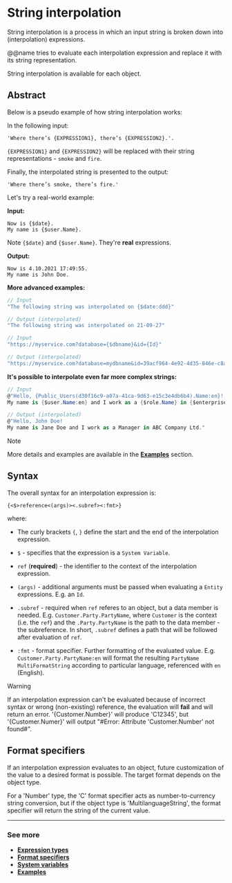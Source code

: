 ﻿# String interpolation

String interpolation is a process in which an input string is broken down into (interpolation) expressions. 

@@name tries to evaluate each interpolation expression and replace it with its string representation. 

String interpolation is available for each object.

## Abstract

Below is a pseudo example of how string interpolation works:

In the following input:
```
'Where there’s {EXPRESSION1}, there’s {EXPRESSION2}.'.
```

`{EXPRESSION1}` and `{EXPRESSION2}` will be replaced with their string representations - `smoke` and `fire`.


Finally, the interpolated string is presented to the output:
```
'Where there’s smoke, there’s fire.'
```

Let's try a real-world example:

**Input:**
```
Now is {$date}.
My name is {$user.Name}.
```

Note `{$date}` and `{$user.Name}`. They're **real** expressions.

**Output:** 
```
Now is 4.10.2021 17:49:55.
My name is John Doe.
```

**More advanced examples:**

```cs
// Input
"The following string was interpolated on {$date:ddd}"

// Output (interpolated)
"The following string was interpolated on 21-09-27"
```

```cs
// Input
"https://myservice.com?database={$dbname}&id={Id}"

// Output (interpolated)
"https://myservice.com?database=mydbname&id=39acf964-4e92-4d35-846e-c8a38efff02d"
```

**It's possible to interpolate even far more complex strings:**

```cs
// Input
@"Hello, {Public_Users(d30f16c9-a07a-41ca-9d63-e15c3e4db6b4).Name:en}!
My name is {$user.Name:en} and I work as a {$role.Name} in {$enterprisecompany.Company.Name:en}."

// Output (interpolated)
@"Hello, John Doe!
My name is Jane Doe and I work as a Manager in ABC Company Ltd."
```

> [!NOTE]
> 
> More details and examples are available in the **[Examples](https://docs.erp.net/tech/advanced/string-interpolation/examples/index.html)** section.

## Syntax
The overall syntax for an interpolation expression is:

`{<$>reference<(args)><.subref><:fmt>}`

where:
* The curly brackets `{`, `}` define the start and the end of the interpolation expression.

* `$` - specifies that the expression is a `System Variable`.

* `ref` (**required**) - the identifier to the context of the interpolation expression.

* `(args)` - additional arguments must be passed when evaluating a `Entity` expressions. E.g. an `Id`.

* `.subref` - required when `ref` referes to an object, but a data member is needed. E.g. `Customer.Party.PartyName`, where `Customer` is the context (i.e. the `ref`) and the `.Party.PartyName` is the path to the data member - the subreference. In short, `.subref` defines a path that will be followed after evaluation of `ref`.

* `:fmt` - format specifier. Further formatting of the evaluated value. E.g. `Customer.Party.PartyName:en` will format the resulting `PartyName` `MultiFormatString` according to particular language, referenced with `en` (English).

> [!WARNING]
> 
> If an interpolation expression can't be evaluated because of incorrect syntax or wrong (non-existing) reference, the evaluation will **fail** and will return an error. '{Customer.Number}' will produce 'C12345', but '{Customer.Numer}' will output "#Error: Attribute 'Customer.Number' not found#".

## Format specifiers

If an interpolation expression evaluates to an object, future customization of the value to a desired format is possible. The target format depends on the object type. 

For a 'Number' type, the 'C' format specifier acts as number-to-currency string conversion, but if the object type is 'MultilanguageString', the format specifier will return the string of the current value.

------------
### See more

- **[Expression types](https://docs.erp.net/tech/advanced/string-interpolation/expression-types/index.html)**
- **[Format specifiers](https://docs.erp.net/tech/advanced/string-interpolation/format-specifiers.html)**
- **[System variables](https://docs.erp.net/tech/advanced/string-interpolation/system-variables.html)**
- **[Examples](https://docs.erp.net/tech/advanced/string-interpolation/examples/index.html)**
